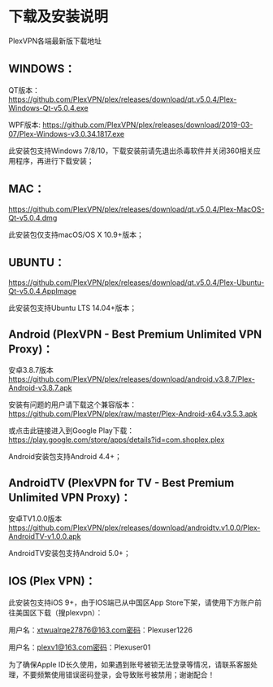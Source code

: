 # 下载及安装说明
PlexVPN各端最新版下载地址

## WINDOWS：

QT版本：
https://github.com/PlexVPN/plex/releases/download/qt.v5.0.4/Plex-Windows-Qt-v5.0.4.exe

WPF版本:
https://github.com/PlexVPN/plex/releases/download/2019-03-07/Plex-Windows-v3.0.34.1817.exe

此安装包支持Windows 7/8/10，下载安装前请先退出杀毒软件并关闭360相关应用程序，再进行下载安装；

## MAC：
https://github.com/PlexVPN/plex/releases/download/qt.v5.0.4/Plex-MacOS-Qt-v5.0.4.dmg

此安装包仅支持macOS/OS X 10.9+版本；

## UBUNTU：
https://github.com/PlexVPN/plex/releases/download/qt.v5.0.4/Plex-Ubuntu-Qt-v5.0.4.AppImage

此安装包支持Ubuntu LTS 14.04+版本；

## Android (PlexVPN - Best Premium Unlimited VPN Proxy)：
安卓3.8.7版本 https://github.com/PlexVPN/plex/releases/download/android.v3.8.7/Plex-Android-v3.8.7.apk

安装有问题的用户请下载这个兼容版本：
https://github.com/PlexVPN/plex/raw/master/Plex-Android-x64.v3.5.3.apk

或点击此链接进入到Google Play下载：
https://play.google.com/store/apps/details?id=com.shoplex.plex

Android安装包支持Android 4.4+；

## AndroidTV (PlexVPN for TV - Best Premium Unlimited VPN Proxy)：
安卓TV1.0.0版本 https://github.com/PlexVPN/plex/releases/download/androidtv.v1.0.0/Plex-AndroidTV-v1.0.0.apk

AndroidTV安装包支持Android 5.0+；

## IOS (Plex VPN)：
此安装包支持iOS 9+，由于IOS端已从中国区App Store下架，请使用下方账户前往美国区下载（搜plexvpn）：

用户名：xtwualrqe27876@163.com密码：Plexuser1226

用户名：plexv1@163.com密码：Plexuser01

为了确保Apple ID长久使用，如果遇到账号被锁无法登录等情况，请联系客服处理，不要频繁使用错误密码登录，会导致账号被禁用；谢谢配合！
